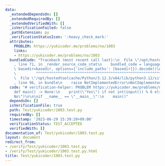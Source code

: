 ```yaml
---
data:
  _extendedDependsOn: []
  _extendedRequiredBy: []
  _extendedVerifiedWith: []
  _isVerificationFailed: false
  _pathExtension: py
  _verificationStatusIcon: ':heavy_check_mark:'
  attributes:
    PROBLEM: https://yukicoder.me/problems/no/1003
    links:
    - https://yukicoder.me/problems/no/1003
  bundledCode: "Traceback (most recent call last):\n  File \"/opt/hostedtoolcache/Python/3.12.3/x64/lib/python3.12/site-packages/onlinejudge_verify/documentation/build.py\"\
    , line 71, in _render_source_code_stat\n    bundled_code = language.bundle(stat.path,\
    \ basedir=basedir, options={'include_paths': [basedir]}).decode()\n          \
    \         ^^^^^^^^^^^^^^^^^^^^^^^^^^^^^^^^^^^^^^^^^^^^^^^^^^^^^^^^^^^^^^^^^^^^^^^^^^^^^^^^^\n\
    \  File \"/opt/hostedtoolcache/Python/3.12.3/x64/lib/python3.12/site-packages/onlinejudge_verify/languages/python.py\"\
    , line 96, in bundle\n    raise NotImplementedError\nNotImplementedError\n"
  code: "# verification-helper: PROBLEM https://yukicoder.me/problems/no/1003\n\n\
    def main() -> None:\n    print(\"Yes\") if not int(input()) % 6 else print(\"\
    No\")\n\n\nif __name__ == \"__main__\":\n    main()"
  dependsOn: []
  isVerificationFile: true
  path: Test/yukicoder/1003.test.py
  requiredBy: []
  timestamp: '2023-06-29 15:39:20+09:00'
  verificationStatus: TEST_ACCEPTED
  verifiedWith: []
documentation_of: Test/yukicoder/1003.test.py
layout: document
redirect_from:
- /verify/Test/yukicoder/1003.test.py
- /verify/Test/yukicoder/1003.test.py.html
title: Test/yukicoder/1003.test.py
---
```

